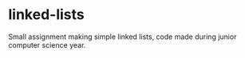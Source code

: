 # linked-lists
Small assignment making simple linked lists, code made during junior computer science year.
